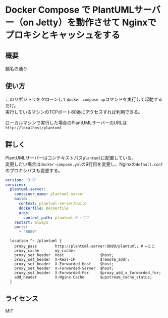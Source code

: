 # Docker Compose で PlantUMLサーバー（on Jetty）を動作させて Nginxでプロキシとキャッシュをする

## 概要

題名の通り

## 使い方

このリポジトリをクローンして`docker compose up`コマンドを実行して起動するだけ。  
実行しているマシンのTCPポート80番にアクセスすれば利用できる。

ローカルマシンで実行した場合のPlantUMLサーバーのURLは`http://localhost/plantuml`

## 詳しく

PlantUMLサーバーはコンテキストパス`plantuml`に配置している。  
変更したい場合は`docker-compose.yml`の9行目を変更し、Nginxの`default.conf`のプロキシパスも変更する。

```yml
version: '3.8'
services:
  plantuml-server:
    container_name: plantuml-server
    build:
      context: plantuml-server/build
      dockerfile: Dockerfile
      args:
        context_path: plantuml # ←ここ
    restart: always
    ports:
      - "8080"
```

```
  location ^~ /plantuml {
    proxy_pass        http://plantuml-server:8080/plantuml; # ←ここ
    proxy_cache       my_cache;
    proxy_set_header  Host                $host;
    proxy_set_header  X-Real-IP           $remote_addr;
    proxy_set_header  X-Forwarded-Host    $host;
    proxy_set_header  X-Forwarded-Server  $host;
    proxy_set_header  X-Forwarded-For     $proxy_add_x_forwarded_for;
    add_header        X-Nginx-Cache       $upstream_cache_status;
  }
```

## ライセンス

MIT
